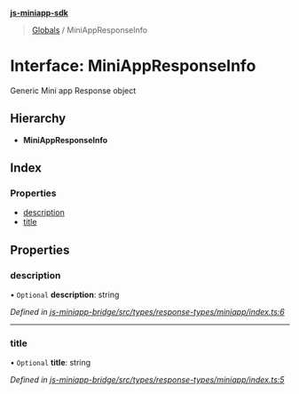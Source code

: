 **[js-miniapp-sdk](../README.md)**

> [Globals](../README.md) / MiniAppResponseInfo

# Interface: MiniAppResponseInfo

Generic Mini app Response object

## Hierarchy

* **MiniAppResponseInfo**

## Index

### Properties

* [description](miniappresponseinfo.md#description)
* [title](miniappresponseinfo.md#title)

## Properties

### description

• `Optional` **description**: string

*Defined in [js-miniapp-bridge/src/types/response-types/miniapp/index.ts:6](https://github.com/rakutentech/js-miniapp/blob/759cace/js-miniapp-bridge/src/types/response-types/miniapp/index.ts#L6)*

___

### title

• `Optional` **title**: string

*Defined in [js-miniapp-bridge/src/types/response-types/miniapp/index.ts:5](https://github.com/rakutentech/js-miniapp/blob/759cace/js-miniapp-bridge/src/types/response-types/miniapp/index.ts#L5)*
